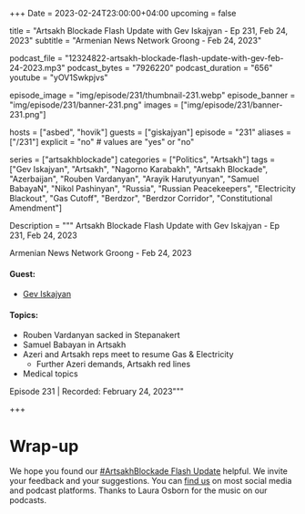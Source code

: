 +++
Date = 2023-02-24T23:00:00+04:00
upcoming = false 

title = "Artsakh Blockade Flash Update with Gev Iskajyan - Ep 231, Feb 24, 2023"
subtitle = "Armenian News Network Groong - Feb 24, 2023"

podcast_file = "12324822-artsakh-blockade-flash-update-with-gev-feb-24-2023.mp3"
podcast_bytes = "7926220"
podcast_duration = "656"
youtube = "yOV1Swkpjvs"

episode_image = "img/episode/231/thumbnail-231.webp"
episode_banner = "img/episode/231/banner-231.png"
images = ["img/episode/231/banner-231.png"]

hosts = ["asbed", "hovik"]
guests = ["giskajyan"]
episode = "231"
aliases = ["/231"]
explicit = "no" # values are "yes" or "no"


series = ["artsakhblockade"]
categories = ["Politics", "Artsakh"]
tags = ["Gev Iskajyan", "Artsakh", "Nagorno Karabakh", "Artsakh Blockade", "Azerbaijan", "Rouben Vardanyan", "Arayik Harutyunyan", "Samuel BabayaN", "Nikol Pashinyan", "Russia", "Russian Peacekeepers", "Electricity Blackout", "Gas Cutoff", "Berdzor", "Berdzor Corridor", "Constitutional Amendment"]

Description = """
Artsakh Blockade Flash Update with Gev Iskajyan - Ep 231, Feb 24, 2023

Armenian News Network Groong - Feb 24, 2023

#### Guest: 
* [Gev Iskajyan](/guest/giskajyan)

#### Topics:
* Rouben Vardanyan sacked in Stepanakert
* Samuel Babayan in Artsakh
* Azeri and Artsakh reps meet to resume Gas & Electricity
    * Further Azeri demands, Artsakh red lines
* Medical topics

Episode 231 | Recorded: February 24, 2023"""

+++

# Wrap-up

We hope you found our [#ArtsakhBlockade Flash Update](https://podcasts.groong.org/) helpful. We invite your feedback and your suggestions. You can [find us](https://linktr.ee/groong) on most social media and podcast platforms. Thanks to Laura Osborn for the music on our podcasts.
